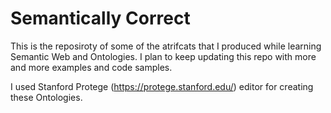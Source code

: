 # Semantically Correct

This is the reposiroty of some of the atrifcats that I produced while learning Semantic Web and Ontologies. I plan to keep updating this repo with more and more examples and code samples. 

I used Stanford Protege (https://protege.stanford.edu/) editor for creating these Ontologies. 
